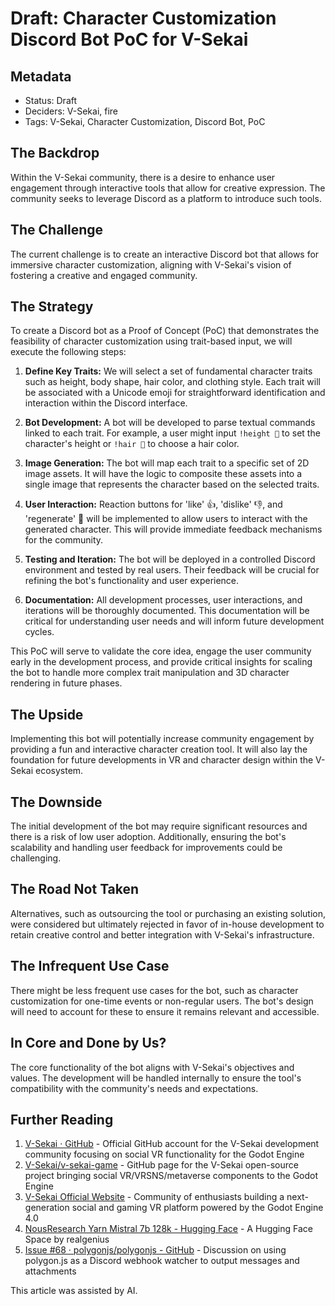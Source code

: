 # Draft: Character Customization Discord Bot PoC for V-Sekai

## Metadata

- Status: Draft <!-- Draft | Proposed | Rejected | Accepted | Deprecated | Superseded by -->
- Deciders: V-Sekai, fire
- Tags: V-Sekai, Character Customization, Discord Bot, PoC

## The Backdrop

Within the V-Sekai community, there is a desire to enhance user engagement through interactive tools that allow for creative expression. The community seeks to leverage Discord as a platform to introduce such tools.

## The Challenge

The current challenge is to create an interactive Discord bot that allows for immersive character customization, aligning with V-Sekai's vision of fostering a creative and engaged community.

## The Strategy

To create a Discord bot as a Proof of Concept (PoC) that demonstrates the feasibility of character customization using trait-based input, we will execute the following steps:

1. **Define Key Traits:** We will select a set of fundamental character traits such as height, body shape, hair color, and clothing style. Each trait will be associated with a Unicode emoji for straightforward identification and interaction within the Discord interface.

2. **Bot Development:** A bot will be developed to parse textual commands linked to each trait. For example, a user might input `!height 📏` to set the character's height or `!hair 🎨` to choose a hair color.

3. **Image Generation:** The bot will map each trait to a specific set of 2D image assets. It will have the logic to composite these assets into a single image that represents the character based on the selected traits.

4. **User Interaction:** Reaction buttons for 'like' 👍, 'dislike' 👎, and 'regenerate' 🔄 will be implemented to allow users to interact with the generated character. This will provide immediate feedback mechanisms for the community.

5. **Testing and Iteration:** The bot will be deployed in a controlled Discord environment and tested by real users. Their feedback will be crucial for refining the bot's functionality and user experience.

6. **Documentation:** All development processes, user interactions, and iterations will be thoroughly documented. This documentation will be critical for understanding user needs and will inform future development cycles.

This PoC will serve to validate the core idea, engage the user community early in the development process, and provide critical insights for scaling the bot to handle more complex trait manipulation and 3D character rendering in future phases.

## The Upside

Implementing this bot will potentially increase community engagement by providing a fun and interactive character creation tool. It will also lay the foundation for future developments in VR and character design within the V-Sekai ecosystem.

## The Downside

The initial development of the bot may require significant resources and there is a risk of low user adoption. Additionally, ensuring the bot's scalability and handling user feedback for improvements could be challenging.

## The Road Not Taken

Alternatives, such as outsourcing the tool or purchasing an existing solution, were considered but ultimately rejected in favor of in-house development to retain creative control and better integration with V-Sekai's infrastructure.

## The Infrequent Use Case

There might be less frequent use cases for the bot, such as character customization for one-time events or non-regular users. The bot's design will need to account for these to ensure it remains relevant and accessible.

## In Core and Done by Us?

The core functionality of the bot aligns with V-Sekai's objectives and values. The development will be handled internally to ensure the tool's compatibility with the community's needs and expectations.

## Further Reading

1. [V-Sekai · GitHub](https://github.com/v-sekai) - Official GitHub account for the V-Sekai development community focusing on social VR functionality for the Godot Engine
2. [V-Sekai/v-sekai-game](https://github.com/v-sekai/v-sekai-game) - GitHub page for the V-Sekai open-source project bringing social VR/VRSNS/metaverse components to the Godot Engine
3. [V-Sekai Official Website](https://v-sekai.org) - Community of enthusiasts building a next-generation social and gaming VR platform powered by the Godot Engine 4.0
4. [NousResearch Yarn Mistral 7b 128k - Hugging Face](https://huggingface.co/spaces/realgenius/NousResearch-Yarn-Mistral-7b-128k) - A Hugging Face Space by realgenius
5. [Issue #68 · polygonjs/polygonjs - GitHub](https://github.com/polygonjs/polygonjs/issues/68) - Discussion on using polygon.js as a Discord webhook watcher to output messages and attachments

This article was assisted by AI.

